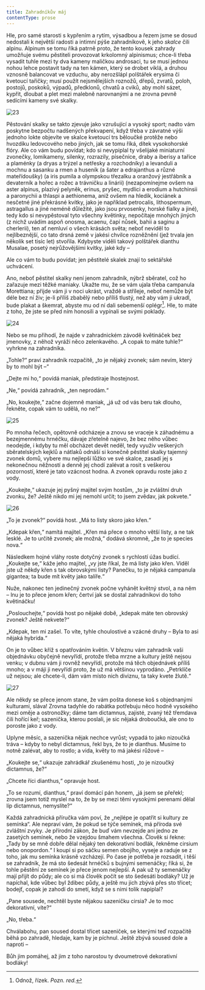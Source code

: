 ```yaml
---
title: Zahradníkův máj
contentType: prose
---
```


<section>

Hle, pro samé starosti s kypřením a rytím, výsadbou a řezem jsme se dosud nedostali k největší radosti a intimní pýše zahradníkově, k jeho _skalce_ čili alpinu. Alpinum se tomu říká patrně proto, že tento kousek zahrady umožňuje svému pěstiteli provozovat krkolomný alpinismus; chce-li třeba vysadit tuhle mezi ty dva kameny maličkou androsaci, tu se musí jednou nohou lehce postavit tady na ten kámen, který se drobet viklá, a druhou vznosně balancovat ve vzduchu, aby nerozšlápl polštářek erysima či kvetoucí tařičky; musí použít nejsmělejších roznožů, dřepů, zvratů, poloh, postojů, poskoků, výpadů, předklonů, chvatů a cviků, aby mohl sázet, kypřit, dloubat a plet mezi malebně narovnanými a ne zrovna pevně sedícími kameny své skalky.

![23](./resources/23.jpg)  

Pěstování skalky se takto zjevuje jako vzrušující a vysoký sport; nadto vám poskytne bezpočtu nadšených překvapení, když třeba v závratné výši jednoho lokte objevíte ve skalce kvetoucí trs běloučké protěže nebo hvozdíku ledovcového nebo jiných, jak se tomu říká, dítek vysokohorské flóry. Ale co vám budu povídat; kdo si nevypiplal ty všelijaké miniaturní zvonečky, lomikameny, silenky, rozrazily, písečnice, draby a iberisy a tařice a plaménky (a dryas a trýzel a netřesky a rozchodníky) a levanduli a mochnu a sasanku a rmen a huseník (a šater a edrajanthus a různé mateřídoušky) (a iris pumila a olympskou třezalku a oranžový jestřábník a devaterník a hořec a rožec a trávničku a linárii) (nezapomínejme ovšem na aster alpinus, plazivý pelyněk, erinus, pryšec, mydlici a erodium a hutchinsii a paronychii a thlaspi a aethionema, aniž ovšem na hledík, kociánek a nesčetné jiné překrásné kvítky, jako je například petrocalis, lithospermum, astragallus a jiné neméně důležité, jako jsou prvosenky, horské fialky a jiné), tedy kdo si nevypěstoval tyto všechny květinky, nepočítaje mnohých jiných (z nichž uvádím aspoň onosma, acaenu, čapí nůsek, bahii a saginu a cherlerii), ten ať nemluví o všech krásách světa; neboť neviděl to nejlíbeznější, co tato drsná země v jakési chvilce rozněžnění (jež trvala jen několik set tisíc let) stvořila. Kdybyste viděli takový polštářek dianthu Musalae, posetý nejrůžovějšími kvítky, jaké kdy –

Ale co vám to budu povídat; jen pěstitelé skalek znají to sektářské uchvácení.

Ano, neboť pěstitel skalky není jenom zahradník, nýbrž sběratel, což ho zařazuje mezi těžké maniaky. Ukažte mu, že se vám ujala třeba campanula Morettiana; přijde vám ji v noci ukrást, vraždě a stříleje, neboť nemůže být déle bez ní živ; je-li příliš zbabělý nebo příliš tlustý, než aby vám ji ukradl, bude plakat a škemrat, abyste mu od ní dali sebemenší oplégr[^10]. Hle, to máte z toho, že jste se před ním honosili a vypínali se svými poklady.

![24](./resources/24.jpg)  

Nebo se mu přihodí, že najde v zahradnickém závodě květináček bez jmenovky, z něhož vyráží něco zelenkavého. „A copak to máte tuhle?“ vyhrkne na zahradníka.

„Tohle?“ praví zahradník rozpačitě, „to je nějaký zvonek; sám nevím, který by to mohl být –“

„Dejte mi ho,“ povídá maniak, předstíraje lhostejnost.

„Ne,“ povídá zahradník, „ten neprodám.“

„No, koukejte,“ začne dojemně maniak, „já už od vás beru tak dlouho, řekněte, copak vám to udělá, no ne?“

![25](./resources/25.jpg)  

Po mnoha řečech, opětovně odcházeje a znovu se vraceje k záhadnému a bezejmennému hrnéčku, dávaje zřetelně najevo, že bez něho vůbec neodejde, i kdyby tu měl obcházet devět neděl, tedy využiv veškerých sběratelských kejklů a nátlaků odnáší si konečně pěstitel skalky tajemný zvonek domů, vybere mu nejlepší lůžko ve své skalce, zasadí jej s nekonečnou něžností a denně jej chodí zalévat a rosit s veškerou pozorností, které je tato vzácnost hodna. A zvonek opravdu roste jako z vody.

„Koukejte,“ ukazuje jej pyšný majitel svým hostům, „to je zvláštní druh zvonku, že? Ještě nikdo mi jej nemohl určit; to jsem zvědav, jak pokvete.“

![26](./resources/26.jpg)  

„To je zvonek?“ povídá host. „Má to listy skoro jako křen.“

„Kdepak křen,“ namítá majitel. „Křen má přece o mnoho větší listy, a ne tak lesklé. Je to určitě zvonek; ale možná,“ dodává skromně, „že to je species nova.“

Následkem hojné vláhy roste dotyčný zvonek s rychlostí úžas budící. „Koukejte se,“ káže jeho majitel, „vy jste říkal, že má listy jako křen. Viděl jste už někdy křen s tak obrovskými listy? Panečku, to je nějaká campanula gigantea; ta bude mít květy jako talíře.“

Nuže, nakonec ten jedinečný zvonek počne vyhánět květný stvol, a na něm – lnu je to přece jenom křen; čertví jak se dostal zahradníkovi do toho květináčku!

„Poslouchejte,“ povídá host po nějaké době, „kdepak máte ten obrovský zvonek? Ještě nekvete?“

„Kdepak, ten mi zašel. To víte, tyhle choulostivé a vzácné druhy – Byla to asi nějaká hybrida.“

On je to vůbec kříž s opatřováním květin. V březnu vám zahradník vaši objednávku obyčejně nevyřídí, protože třeba mrzne a kultury ještě nejsou venku; v dubnu vám ji rovněž nevyřídí, protože má těch objednávek příliš mnoho; a v máji ji nevyřídí proto, že už má většinou vyprodáno. „Petrklíče už nejsou; ale chcete-li, dám vám místo nich diviznu, ta taky kvete žlutě.“

![27](./resources/27.jpg)  

Ale někdy se přece jenom stane, že vám pošta donese koš s objednanými kulturami, sláva! Zrovna tadyhle do rabátka potřebuju něco hodně vysokého mezi oměje a ostronožky; dáme tam dictamnus, zajisté, zvaný též třemdava čili hořící keř; sazenička, kterou poslali, je sic nějaká droboučká, ale ono to poroste jako z vody.

Uplyne měsíc, a sazenička nějak nechce vyrůst; vypadá to jako nizoučká tráva – kdyby to nebyl dictamnus, řekl bys, že to je dianthus. Musíme to notně zalévat, aby to rostlo; a vida, květy to má jakési růžové –

„Koukejte se,“ ukazuje zahrádkář zkušenému hosti, „to je nizoučký dictamnus, že?“

„Chcete říci dianthus,“ opravuje host.

„To se rozumí, dianthus,“ praví domácí pán honem, „já jsem se přeřekl; zrovna jsem totiž myslel na to, že by se mezi těmi vysokými perenami dělal líp dictamnus, nemyslíte?“

Každá zahradnická příručka vám poví, že „nejlépe je opatřit si kultury ze semínka“. Ale nepraví vám, že pokud se týče semínek, má příroda své zvláštní zvyky. Je přírodní zákon, že buď vám nevzejde ani jedno ze zasetých semínek, nebo že vzejdou šmahem všechna. Člověk si řekne: „Tady by se mně dobře dělal nějaký ten dekorativní bodlák, řekněme cirsium nebo onopordon.“ I koupí si po sáčku semen obojího, vyseje a raduje se z toho, jak mu semínka krásně vzcházejí. Po čase je potřeba je rozsadit, i těší se zahradník, že má sto šedesát hrnéčků s bujnými semenáčky; říká si, že tohle pěstění ze semínek je přece jenom nejlepší. A pak už ty semenáčky mají přijít do půdy; ale co si má člověk počít se sto šedesáti bodláky? Už je napíchal, kde vůbec byl ždibec půdy, a ještě mu jich zbývá přes sto třicet; bodejť, copak je zahodí do smetí, když se s nimi tolik napiplal?

„Pane sousede, nechtěl byste nějakou sazeničku cirsia? Je to moc dekorativní, víte?“

„No, třeba.“

Chválabohu, pan soused dostal třicet sazeniček, se kterými teď rozpačitě běhá po zahradě, hledaje, kam by je píchnul. Ještě zbývá soused dole a naproti –

Bůh jim pomáhej, až jim z toho narostou ty dvoumetrové dekorativní bodláky!

</section>

[^1]: Trvalky. _Pozn. red._

[^2]: Odnož. _Pozn. red._

[^3]: Pověrečné zaříkávání. _Pozn. red._

[^4]: Hněv opěvuj, bohyně. _Pozn. red._

[^5]: Kyselá slatinná zemina, rašelina. _Pozn. red._

[^6]: Rašeliník. _Pozn. red._

[^7]: Krondaro/kromdar – lejno. _Pozn. red._

[^8]: Shawl (angl.) – pléd, přehoz. _Pozn. red._

[^9]: Pochodové tempo. _Pozn. red._

[^10]: Odnož, řízek. _Pozn. red._

[^11]: Pontus euxinus – lat. název pro severní pobřeží Černého moře. _Pozn. red_.

[^12]: Zvyková pravidla. _Pozn. red._

[^13]: Kněžská pokrývka hlavy. _Pozn. red._

[^14]: Sečná i bodná orientální zbraň se zahnutou čepelí. _Pozn. red._

[^15]: Kybelé – v řec. mytologii maloasijská bohyně uctívaná jako „velká matka bohů a všeho živého“. _Pozn. red._

[^16]: Hromadný nástup. _Pozn. red._

[^17]: Lámavá, křehká. _Pozn. red._

[^18]: Arne Novák (1880–1939), literární kritik a historik. _Pozn. red._

[^19]: Zdeněk Nejedlý (1878–1962), historik, muzikolog, umělecký kritik, politik, později ministr školství (ve funkci v letech 1945–1946, 1948–1953). _Pozn. red._

[^20]: Rojnice, z. něm. Schwarmlinie, tj. rozmístění bojové jednotky v řadě. _Pozn. red._
